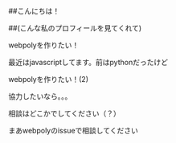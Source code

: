 ##こんにちは！

##(こんな私のプロフィールを見てくれて)

webpolyを作りたい！

最近はjavascriptしてます。前はpythonだったけど

webpolyを作りたい！(2)

協力したいなら。。。

相談はどこかでしてください（？）

まあwebpolyのissueで相談してください
